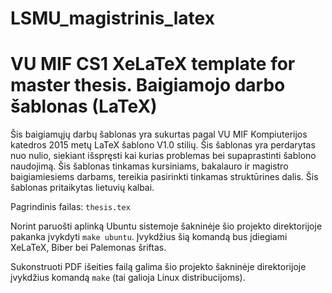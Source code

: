 # LSMU_magistrinis_latex
VU MIF CS1 XeLaTeX template for master thesis. 
Baigiamojo darbo šablonas (LaTeX)
=================================

Šis baigiamųjų darbų šablonas yra sukurtas pagal VU MIF Kompiuterijos katedros 
2015 metų LaTeX šablono V1.0 stilių. Šis šablonas yra perdarytas nuo nulio,
siekiant išspręsti kai kurias problemas bei supaprastinti šablono naudojimą.
Šis šablonas tinkamas kursiniams, bakalauro ir magistro baigiamiesiems darbams,
tereikia pasirinkti tinkamas struktūrines dalis. Šis šablonas pritaikytas
lietuvių kalbai.

Pagrindinis failas: ``thesis.tex``

Norint paruošti aplinką Ubuntu sistemoje šakninėje šio projekto
direktorijoje pakanka įvykdyti ``make ubuntu``. Įvykdžius šią komandą bus
įdiegiami XeLaTeX, Biber bei Palemonas šriftas. 

Sukonstruoti PDF išeities failą galima šio projekto šakninėje direktorijoje
įvykdžius komandą ``make`` (tai galioja Linux distribucijoms).
